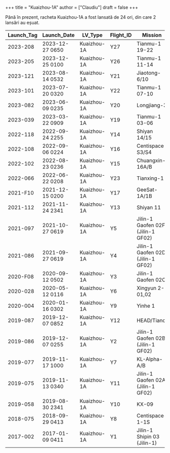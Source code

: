 +++
title = "Kuaizhou-1A"
author = ["Claudiu"]
draft = false
+++

Până în prezent, racheta Kuaizhou-1A a fost lansată de 24 ori, din care 2 lansări au eșuat.

| Launch_Tag | Launch_Date     | LV_Type     | Flight_ID | Mission                           | Launch_Site  | Country | Outcome |
|------------|-----------------|-------------|-----------|-----------------------------------|--------------|---------|---------|
| 2023-208   | 2023-12-27 0650 | Kuaizhou-1A | Y27       | Tianmu-1 19-22                    | JQ LC43/95A  | CN      | S       |
| 2023-205   | 2023-12-25 0100 | Kuaizhou-1A | Y26       | Tianmu-1 11-14                    | JQ LC43/95A  | CN      | S       |
| 2023-121   | 2023-08-14 0532 | Kuaizhou-1A | Y21       | Jiaotong-6/10                     | XSC LC4      | CN      | S       |
| 2023-101   | 2023-07-20 0320 | Kuaizhou-1A | Y22       | Tianmu-1 07-10                    | JQ LC43/95A  | CN      | S       |
| 2023-082   | 2023-06-09 0235 | Kuaizhou-1A | Y20       | Longjiang-3                       | JQ LC43/95A  | CN      | S       |
| 2023-039   | 2023-03-22 0909 | Kuaizhou-1A | Y19       | Tianmu-1 03-06                    | JQ LC43/95A  | CN      | S       |
| 2022-118   | 2022-09-24 2255 | Kuaizhou-1A | Y14       | Shiyan 14/15                      | TYSC         | CN      | S       |
| 2022-108   | 2022-09-06 0224 | Kuaizhou-1A | Y16       | Centispace S3/S4                  | JQ LC43/95A  | CN      | S       |
| 2022-102   | 2022-08-23 0236 | Kuaizhou-1A | Y15       | Chuangxin-16A/B                   | XSC LC4      | CN      | S       |
| 2022-066   | 2022-06-22 0208 | Kuaizhou-1A | Y23       | Tianxing-1                        | JQ LC43/95A  | CN      | S       |
| 2021-F10   | 2021-12-15 0200 | Kuaizhou-1A | Y17       | GeeSat-1A/1B                      | JQ LC43/95   | CN      | F       |
| 2021-112   | 2021-11-24 2341 | Kuaizhou-1A | Y13       | Shiyan 11                         | JQ LC43/95?  | CN      | S       |
| 2021-097   | 2021-10-27 0619 | Kuaizhou-1A | Y5        | Jilin-1 Gaofen 02F (Jilin-1 GF02) | JQ LC43/95?  | CN      | S       |
| 2021-086   | 2021-09-27 0619 | Kuaizhou-1A | Y4        | Jilin-1 Gaofen 02D (Jilin-1 GF02) | JQ LC43/95A? | CN      | S       |
| 2020-F08   | 2020-09-12 0502 | Kuaizhou-1A | Y3        | Jilin-1 Gaofen 02C                | JQ LC43/95   | CN      | F       |
| 2020-028   | 2020-05-12 0116 | Kuaizhou-1A | Y6        | Xingyun 2-01,02                   | JQ LC43/95   | CN      | S       |
| 2020-004   | 2020-01-16 0302 | Kuaizhou-1A | Y9        | Yinhe 1                           | JQ LC43/95   | CN      | S       |
| 2019-087   | 2019-12-07 0852 | Kuaizhou-1A | Y12       | HEAD/Tianqi                       | TYSC         | CN      | S       |
| 2019-086   | 2019-12-07 0255 | Kuaizhou-1A | Y2        | Jilin-1 Gaofen 02B (Jilin-1 GF02) | TYSC         | CN      | S       |
| 2019-077   | 2019-11-17 1000 | Kuaizhou-1A | Y7        | KL-Alpha-A/B                      | JQ LC43/95   | CN      | S       |
| 2019-075   | 2019-11-13 0340 | Kuaizhou-1A | Y11       | Jilin-1 Gaofen 02A (Jilin-1 GF02) | JQ LC43/95   | CN      | S       |
| 2019-058   | 2019-08-30 2341 | Kuaizhou-1A | Y10       | KX-09                             | JQ LC43/95   | CN      | S       |
| 2018-075   | 2018-09-29 0413 | Kuaizhou-1A | Y8        | Centispace-1-1S                   | JQ LC43/95   | CN      | S       |
| 2017-002   | 2017-01-09 0411 | Kuaizhou-1A | Y1        | Jilin-1 Shipin 03 (Jilin-1)       | JQ LC43/95   | CN      | S       |

